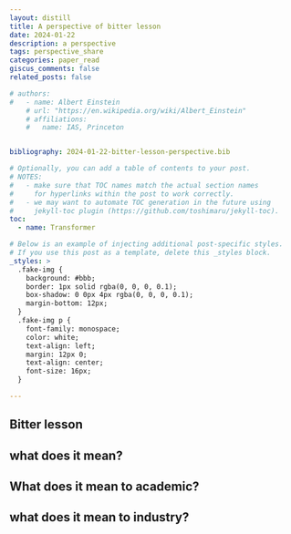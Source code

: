```yaml
---
layout: distill
title: A perspective of bitter lesson
date: 2024-01-22
description: a perspective
tags: perspective_share
categories: paper_read
giscus_comments: false
related_posts: false

# authors:
#   - name: Albert Einstein
    # url: "https://en.wikipedia.org/wiki/Albert_Einstein"
    # affiliations:
    #   name: IAS, Princeton


bibliography: 2024-01-22-bitter-lesson-perspective.bib

# Optionally, you can add a table of contents to your post.
# NOTES:
#   - make sure that TOC names match the actual section names
#     for hyperlinks within the post to work correctly.
#   - we may want to automate TOC generation in the future using
#     jekyll-toc plugin (https://github.com/toshimaru/jekyll-toc).
toc:
  - name: Transformer

# Below is an example of injecting additional post-specific styles.
# If you use this post as a template, delete this _styles block.
_styles: >
  .fake-img {
    background: #bbb;
    border: 1px solid rgba(0, 0, 0, 0.1);
    box-shadow: 0 0px 4px rgba(0, 0, 0, 0.1);
    margin-bottom: 12px;
  }
  .fake-img p {
    font-family: monospace;
    color: white;
    text-align: left;
    margin: 12px 0;
    text-align: center;
    font-size: 16px;
  }

---
```


## Bitter lesson




## what does it mean?



## What does it mean to academic?



## what does it mean to industry?
